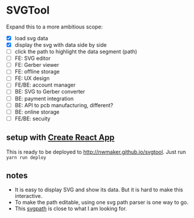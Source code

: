 # SVGTool

Expand this to a more ambitious scope:

* [X] load svg data
* [X] display the svg with data side by side
* [ ] click the path to highlight the data segment (path)
* [ ] FE: SVG editor
* [ ] FE: Gerber viewer
* [ ] FE: offline storage
* [ ] FE: UX design
* [ ] FE/BE: account manager
* [ ] BE: SVG to Gerber converter
* [ ] BE: payment integration
* [ ] BE: API to pcb manufacturing, different?
* [ ] BE: online storage
* [ ] FE/BE: secuity

## setup with [Create React App](https://github.com/facebookincubator/create-react-app)

This is ready to be deployed to http://nwmaker.github.io/svgtool.
Just run ```yarn run deploy```

## notes 

* It is easy to display SVG and show its data. But it is hard to make this interactive. 
* To make the path editable, using one svg path parser is one way to go.
* This [svgpath](https://github.com/aydos/svgpath) is close to what I am looking for.

